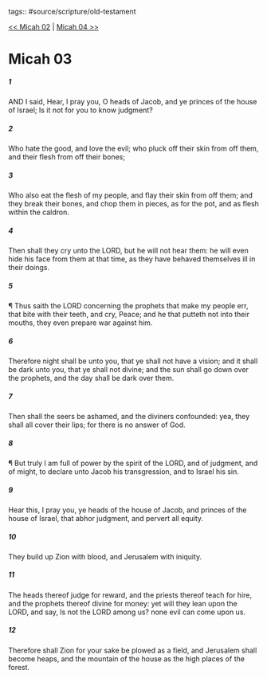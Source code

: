 tags:: #source/scripture/old-testament

[<< Micah 02](old-testament/33_Micah/Micah_02.md) | [Micah 04 >>](old-testament/33_Micah/Micah_04.md)

# Micah 03

##### 1

AND I said, Hear, I pray you, O heads of Jacob, and ye princes of the house of Israel; Is it not for you to know judgment?

##### 2

Who hate the good, and love the evil; who pluck off their skin from off them, and their flesh from off their bones;

##### 3

Who also eat the flesh of my people, and flay their skin from off them; and they break their bones, and chop them in pieces, as for the pot, and as flesh within the caldron.

##### 4

Then shall they cry unto the LORD, but he will not hear them: he will even hide his face from them at that time, as they have behaved themselves ill in their doings.

##### 5

¶ Thus saith the LORD concerning the prophets that make my people err, that bite with their teeth, and cry, Peace; and he that putteth not into their mouths, they even prepare war against him.

##### 6

Therefore night shall be unto you, that ye shall not have a vision; and it shall be dark unto you, that ye shall not divine; and the sun shall go down over the prophets, and the day shall be dark over them.

##### 7

Then shall the seers be ashamed, and the diviners confounded: yea, they shall all cover their lips; for there is no answer of God.

##### 8

¶ But truly I am full of power by the spirit of the LORD, and of judgment, and of might, to declare unto Jacob his transgression, and to Israel his sin.

##### 9

Hear this, I pray you, ye heads of the house of Jacob, and princes of the house of Israel, that abhor judgment, and pervert all equity.

##### 10

They build up Zion with blood, and Jerusalem with iniquity.

##### 11

The heads thereof judge for reward, and the priests thereof teach for hire, and the prophets thereof divine for money: yet will they lean upon the LORD, and say, Is not the LORD among us? none evil can come upon us.

##### 12

Therefore shall Zion for your sake be plowed as a field, and Jerusalem shall become heaps, and the mountain of the house as the high places of the forest.
